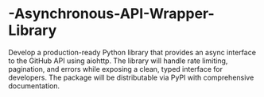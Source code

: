 # -Asynchronous-API-Wrapper-Library
Develop a production-ready Python library that provides an async interface to the  GitHub API using aiohttp. The library will handle rate limiting, pagination, and errors  while exposing a clean, typed interface for developers. The package will be distributable  via PyPI with comprehensive documentation.

